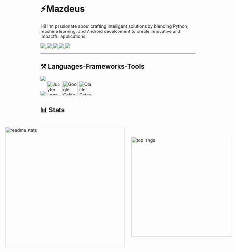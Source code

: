 # ⚡Mazdeus

Hi! I'm passionate about crafting intelligent solutions by blending Python, machine learning, and Android development to create innovative and impactful applications.

<a href="mailto:fadhilcr1@gmail.com">
  <img src="https://img.shields.io/badge/Gmail-333333?style=for-the-badge&logo=gmail&logoColor=red" />
</a>
<a href="https://www.linkedin.com/in/mazdeus" target="_blank">
  <img src="https://img.shields.io/badge/LinkedIn-0077B5?style=for-the-badge&logo=linkedin&logoColor=white" />
</a>
<a href="https://mazdeus-portfolio.com" target="_blank">
   <img src="https://img.shields.io/badge/Portfolio-FF5722?style=for-the-badge&logo=todoist&logoColor=white" />
</a>
<a href="https://www.instagram.com/amadeus_af/" target="_blank">
  <img src="https://img.shields.io/badge/Instagram-E4405F?style=for-the-badge&logo=instagram&logoColor=white" />
</a>
<a href="https://www.youtube.com/@Madeus-i4d" target="_blank">
  <img src="https://img.shields.io/badge/YouTube-FF0000?style=for-the-badge&logo=youtube&logoColor=white" />
</a>

---

<h2 align="letf">⚒️ Languages-Frameworks-Tools</h2>
<div align="left">
    <img src="https://skillicons.dev/icons?i=vscode,c,html,css,javascript,java,idea,github,git" /><br>
    <img src="https://skillicons.dev/icons?i=figma,dart,flutter,python,postgresql" />
    <img src="https://upload.wikimedia.org/wikipedia/commons/3/38/Jupyter_logo.svg" alt="Jupyter Logo" width="48" height="48" />
    <img src="https://upload.wikimedia.org/wikipedia/commons/d/d0/Google_Colaboratory_SVG_Logo.svg" alt="Google Colab Logo" width="48" height="48" />
    <img src="https://img.icons8.com/color/48/oracle-logo.png" alt="Oracle Database Logo" width="48" height="48" /><br>
</div>

<h2 align="left">📊 Stats</h2>
<br>
<div align="left" style="display: flex; justify-content: center; align-items: center; gap: 20px;">
  <img width=390 src="https://github-readme-stats.vercel.app/api?username=mazdeus&include_all_commits=true&count_private=true&show_icons=true&theme=react&rank_icon=github&border_radius=10" alt="readme stats" />
  <img width=325 src="https://github-readme-stats.vercel.app/api/top-langs/?username=mazdeus&hide=HTML&langs_count=8&layout=compact&theme=react&border_radius=10&size_weight=0.5&count_weight=0.5&exclude_repo=github-readme-stats" alt="top langs" />
</div>
